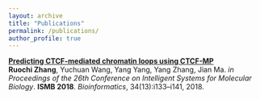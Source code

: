 ```yaml
---
layout: archive
title: "Publications"
permalink: /publications/
author_profile: true
---
```


<b>[Predicting CTCF-mediated chromatin loops using CTCF-MP](https://ruochiz.github.io/publications/CTCFMP)</b> <br> 
<b>Ruochi Zhang</b>, Yuchuan Wang, Yang Yang, Yang Zhang, Jian Ma.
<i>in Proceedings of the 26th Conference on Intelligent Systems for Molecular Biology</i>. <b>ISMB 2018</b>.
<i>Bioinformatics</i>, 34(13):i133–i141, 2018.